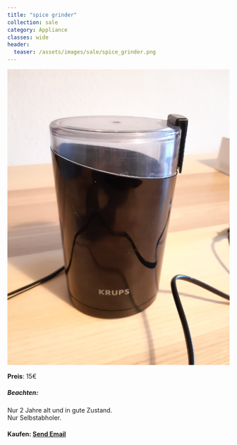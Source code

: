 ```yaml
---
title: "spice grinder"
collection: sale
category: Appliance
classes: wide
header: 
  teaser: /assets/images/sale/spice_grinder.png
---
```




<a href="">
  <img src="/assets/images/sale/spice_grinder.png" alt="spice grinder">
</a>

**Preis**: 15€

##### Beachten:
Nur 2 Jahre alt und in gute Zustand.<br>Nur Selbstabholer.

#### Kaufen: <a href = "mailto:digitaldasler@gmail.com?subject=spice grinder">Send Email</a>

